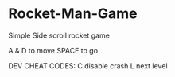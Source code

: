 # Rocket-Man-Game
Simple Side scroll rocket game

A & D to move
SPACE to go

DEV CHEAT CODES:
C disable crash
L next level
